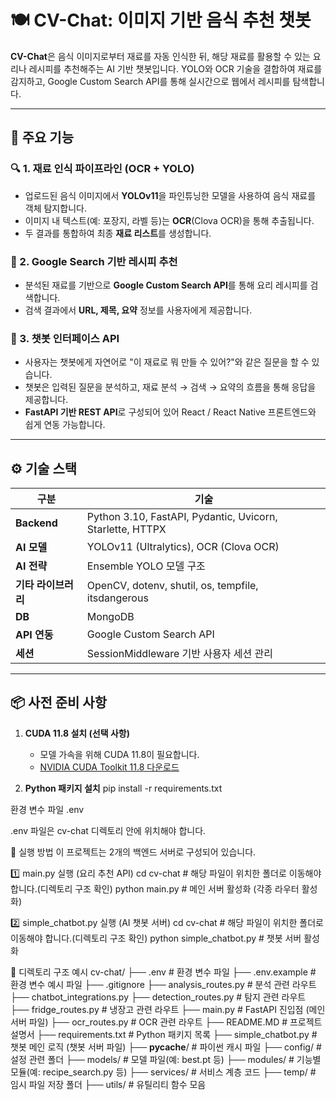 # 🍽️ CV-Chat: 이미지 기반 음식 추천 챗봇

**CV-Chat**은 음식 이미지로부터 재료를 자동 인식한 뒤, 해당 재료를 활용할 수 있는 요리나 레시피를 추천해주는 AI 기반 챗봇입니다. YOLO와 OCR 기술을 결합하여 재료를 감지하고, Google Custom Search API를 통해 실시간으로 웹에서 레시피를 탐색합니다.

---

## 🔧 주요 기능

### 🔍 1. 재료 인식 파이프라인 (OCR + YOLO)
- 업로드된 음식 이미지에서 **YOLOv11**을 파인튜닝한 모델을 사용하여 음식 재료를 객체 탐지합니다.
- 이미지 내 텍스트(예: 포장지, 라벨 등)는 **OCR**(Clova OCR)을 통해 추출됩니다.
- 두 결과를 통합하여 최종 **재료 리스트**를 생성합니다.

### 🍳 2. Google Search 기반 레시피 추천
- 분석된 재료를 기반으로 **Google Custom Search API**를 통해 요리 레시피를 검색합니다.
- 검색 결과에서 **URL, 제목, 요약** 정보를 사용자에게 제공합니다.

### 🤖 3. 챗봇 인터페이스 API
- 사용자는 챗봇에게 자연어로 "이 재료로 뭐 만들 수 있어?"와 같은 질문을 할 수 있습니다.
- 챗봇은 입력된 질문을 분석하고, 재료 분석 → 검색 → 요약의 흐름을 통해 응답을 제공합니다.
- **FastAPI 기반 REST API**로 구성되어 있어 React / React Native 프론트엔드와 쉽게 연동 가능합니다.

---

## ⚙️ 기술 스택

| 구분 | 기술 |
|------|------|
| **Backend** | Python 3.10, FastAPI, Pydantic, Uvicorn, Starlette, HTTPX |
| **AI 모델** | YOLOv11 (Ultralytics), OCR (Clova OCR) |
| **AI 전략** | Ensemble YOLO 모델 구조 |
| **기타 라이브러리** | OpenCV, dotenv, shutil, os, tempfile, itsdangerous |
| **DB** | MongoDB |
| **API 연동** | Google Custom Search API |
| **세션** | SessionMiddleware 기반 사용자 세션 관리 |

---

## 📦 사전 준비 사항

1. **CUDA 11.8 설치 (선택 사항)**
   - 모델 가속을 위해 CUDA 11.8이 필요합니다.
   - [NVIDIA CUDA Toolkit 11.8 다운로드](https://developer.nvidia.com/cuda-11-8-0-download-archive)

2. **Python 패키지 설치**
   pip install -r requirements.txt

환경 변수 파일 .env

.env 파일은 cv-chat 디렉토리 안에 위치해야 합니다.

🚀 실행 방법
이 프로젝트는 2개의 백엔드 서버로 구성되어 있습니다.

1️⃣ main.py 실행 (요리 추천 API)
cd cv-chat  # 해당 파일이 위치한 폴더로 이동해야 합니다.(디렉토리 구조 확인)
python main.py # 메인 서버 활성화 (각종 라우터 활성화)

2️⃣ simple_chatbot.py 실행 (AI 챗봇 서버)
cd cv-chat  # 해당 파일이 위치한 폴더로 이동해야 합니다.(디렉토리 구조 확인)
python simple_chatbot.py # 챗봇 서버 활성화

📁 디렉토리 구조 예시
cv-chat/
├── .env                  # 환경 변수 파일
├── .env.example          # 환경 변수 예시 파일
├── .gitignore
├── analysis_routes.py    # 분석 관련 라우트
├── chatbot_integrations.py
├── detection_routes.py   # 탐지 관련 라우트
├── fridge_routes.py      # 냉장고 관련 라우트
├── main.py               # FastAPI 진입점 (메인 서버 파일)
├── ocr_routes.py         # OCR 관련 라우트
├── README.MD             # 프로젝트 설명서
├── requirements.txt      # Python 패키지 목록
├── simple_chatbot.py     # 챗봇 메인 로직 (챗봇 서버 파일)
├── __pycache__/          # 파이썬 캐시 파일
├── config/               # 설정 관련 폴더
├── models/               # 모델 파일(예: best.pt 등)
├── modules/              # 기능별 모듈(예: recipe_search.py 등)
├── services/             # 서비스 계층 코드
├── temp/                 # 임시 파일 저장 폴더
├── utils/                # 유틸리티 함수 모음
